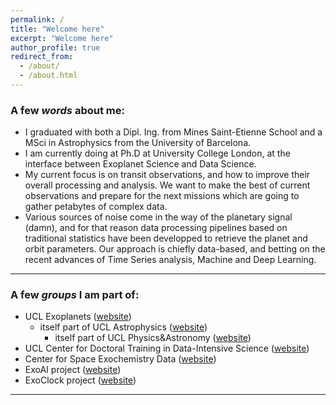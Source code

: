 ```yaml
---
permalink: /
title: "Welcome here"
excerpt: "Welcome here"
author_profile: true
redirect_from: 
  - /about/
  - /about.html
---
```


### A few *words* about me:

* I graduated with both a Dipl. Ing. from Mines Saint-Etienne School and a MSci in Astrophysics from the University of Barcelona. 
* I am currently doing at Ph.D at University College London, at the interface between Exoplanet Science and Data Science. 
* My current focus is on transit observations, and how to improve their overall processing and analysis. We want to make the best of current observations and prepare for the next missions which are going to gather petabytes of complex data.
* Various sources of noise come in the way of the planetary signal (damn), and for that reason data processing pipelines based on traditional statistics have been developped to retrieve the planet and orbit parameters. Our approach is chiefly data-based, and betting on the recent advances of Time Series analysis, Machine and Deep Learning.

---

### A few *groups* I am part of:

* UCL Exoplanets ([website](https://www.ucl.ac.uk/exoplanets/))
	* itself part of UCL Astrophysics ([website](https://www.ucl.ac.uk/astrophysics/))
		* itself part of UCL Physics&Astronomy ([website](https://www.ucl.ac.uk/physics-astronomy/))
* UCL Center for Doctoral Training in Data-Intensive Science ([website](https://www.hep.ucl.ac.uk/cdt-dis/))
* Center for Space Exochemistry Data ([website](https://www.ucl.ac.uk/space-exochemistry-data/)) 
* ExoAI project ([website](https://exoai.github.io/)) 
* ExoClock project ([website](https://www.exoclock.space/))

---


